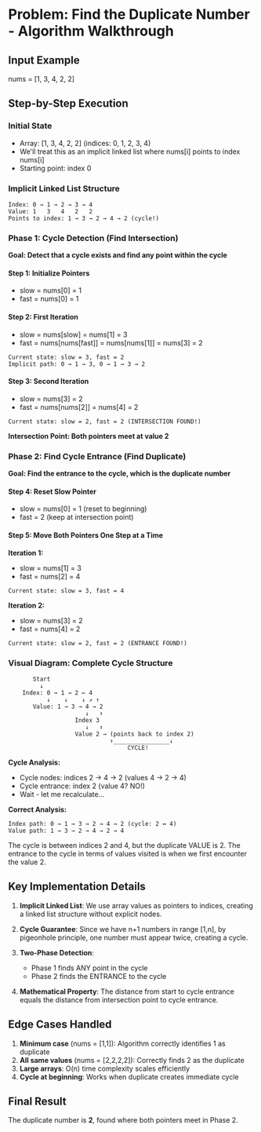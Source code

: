 # Problem: Find the Duplicate Number - Algorithm Walkthrough

## Input Example
nums = [1, 3, 4, 2, 2]

## Step-by-Step Execution

### Initial State
- Array: [1, 3, 4, 2, 2] (indices: 0, 1, 2, 3, 4)
- We'll treat this as an implicit linked list where nums[i] points to index nums[i]
- Starting point: index 0

### Implicit Linked List Structure
```
Index: 0 → 1 → 2 → 3 → 4
Value: 1   3   4   2   2
Points to index: 1 → 3 → 2 → 4 → 2 (cycle!)
```

### Phase 1: Cycle Detection (Find Intersection)
**Goal: Detect that a cycle exists and find any point within the cycle**

#### Step 1: Initialize Pointers
- slow = nums[0] = 1
- fast = nums[0] = 1

#### Step 2: First Iteration
- slow = nums[slow] = nums[1] = 3
- fast = nums[nums[fast]] = nums[nums[1]] = nums[3] = 2

```
Current state: slow = 3, fast = 2
Implicit path: 0 → 1 → 3, 0 → 1 → 3 → 2
```

#### Step 3: Second Iteration  
- slow = nums[3] = 2
- fast = nums[nums[2]] = nums[4] = 2

```
Current state: slow = 2, fast = 2 (INTERSECTION FOUND!)
```

**Intersection Point: Both pointers meet at value 2**

### Phase 2: Find Cycle Entrance (Find Duplicate)
**Goal: Find the entrance to the cycle, which is the duplicate number**

#### Step 4: Reset Slow Pointer
- slow = nums[0] = 1 (reset to beginning)
- fast = 2 (keep at intersection point)

#### Step 5: Move Both Pointers One Step at a Time

**Iteration 1:**
- slow = nums[1] = 3
- fast = nums[2] = 4

```
Current state: slow = 3, fast = 4
```

**Iteration 2:**
- slow = nums[3] = 2  
- fast = nums[4] = 2

```
Current state: slow = 2, fast = 2 (ENTRANCE FOUND!)
```

### Visual Diagram: Complete Cycle Structure
```
       Start
         ↓
    Index: 0 → 1 → 2 ← 4
           ↓    ↓    ↓ ↗ ↑
       Value: 1 → 3 → 4 → 2
                      ↓   ↑
                   Index 3
                      ↓   ↑
                   Value 2 → (points back to index 2)
                             ↑________________↓
                                  CYCLE!
```

**Cycle Analysis:**
- Cycle nodes: indices 2 → 4 → 2 (values 4 → 2 → 4)
- Cycle entrance: index 2 (value 4? NO!)
- Wait - let me recalculate...

**Correct Analysis:**
```
Index path: 0 → 1 → 3 → 2 → 4 → 2 (cycle: 2 ↔ 4)
Value path: 1 → 3 → 2 → 4 → 2 → 4
```

The cycle is between indices 2 and 4, but the duplicate VALUE is 2.
The entrance to the cycle in terms of values visited is when we first encounter the value 2.

## Key Implementation Details
1. **Implicit Linked List**: We use array values as pointers to indices, creating a linked list structure without explicit nodes.

2. **Cycle Guarantee**: Since we have n+1 numbers in range [1,n], by pigeonhole principle, one number must appear twice, creating a cycle.

3. **Two-Phase Detection**: 
   - Phase 1 finds ANY point in the cycle
   - Phase 2 finds the ENTRANCE to the cycle

4. **Mathematical Property**: The distance from start to cycle entrance equals the distance from intersection point to cycle entrance.

## Edge Cases Handled
1. **Minimum case** (nums = [1,1]): Algorithm correctly identifies 1 as duplicate
2. **All same values** (nums = [2,2,2,2]): Correctly finds 2 as the duplicate
3. **Large arrays**: O(n) time complexity scales efficiently
4. **Cycle at beginning**: Works when duplicate creates immediate cycle

## Final Result
The duplicate number is **2**, found where both pointers meet in Phase 2.